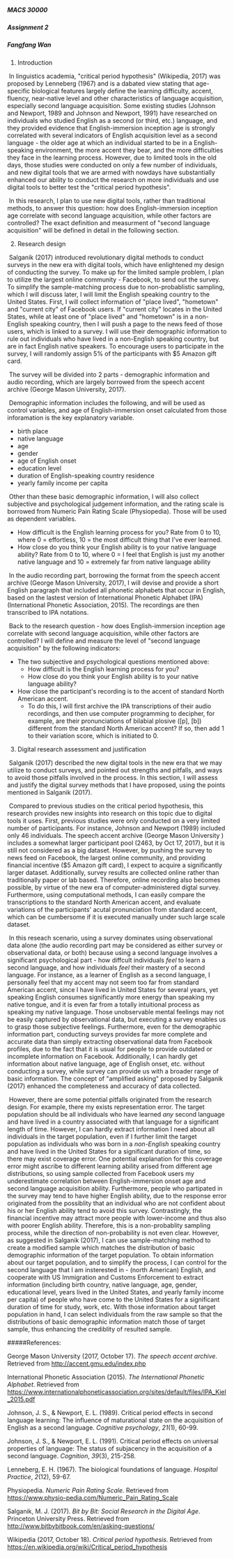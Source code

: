 ##### MACS 30000

##### Assignment 2

##### Fangfang Wan

1. Introduction

​	In linguistics academia, "critical period hypothesis" (Wikipedia, 2017) was proposed by Lenneberg (1967) and is a dabated view stating that age-specific biological features largely define the learning difficulty, accent, fluency, near-native level and other characteristics of language acquisition, especially second language acquisition. Some existing studies (Johnson and Newport, 1989 and Johnson and Newport, 1991) have researched on individuals who studied English as a second (or third, etc.) language, and they provided evidence that English-immersion inception age is strongly correlated with several indicators of English acquisition level as a second language - the older age at which an individual started to be in a English-speaking environment, the more accent they bear, and the more difficulties they face in the learning process. However, due to limited tools in the old days, those studies were conducted on only a few number of individuals, and new digital tools that we are armed with nowdays have substantially enhanced our ability to conduct the research on more individuals and use digital tools to better test the "critical period hypothesis".

​	In this research, I plan to use new digital tools, rather than traditional methods, to answer this question: how does English-immersion inception age correlate with second language acquisition, while other factors are controlled? The exact definition and measurment of "second language acquisition" will be defined in detail in the following section. 

2. Research design

​	Salganik (2017) introduced revolutionary digital methods to conduct surveys in the new era with digital tools, which have enlightened my design of conducting the survey. To make up for the limited sample problem, I plan to utilize the largest online community - Facebook, to send out the survey. To simplify the sample-matching process due to non-probablistic sampling, which I will discuss later, I will limit the English speaking country to the United States. First, I will collect information of "place lived", "hometown" and "current city" of Facebook users. If "current city" locates in the United States, while at least one of "place lived" and "hometown" is in a non-English speaking country, then I will push a page to the news feed of those users, which is linked to a survey. I will use their demographic information to rule out individuals who have lived in a non-English speaking country, but are in fact English native speakers. To encourage users to participate in the survey, I will randomly assign 5% of the participants with $5 Amazon gift card. 

​	The survey will be divided into 2 parts - demographic information and audio recording, which are largely borrowed from the speech accent archive (George Mason University, 2017). 

​	Demographic information includes the following, and will be used as control variables, and age of English-immersion onset calculated from those inforamation is the key explanatory variable. 

- birth place
- native language
- age
- gender
- age of English onset
- education level
- duration of English-speaking country residence
- yearly family income per capita

​	Other than these basic demographic information, I will also collect subjective and psychological judgement information, and the rating scale is borrowed from Numeric Pain Rating Scale (Physiopedia). Those will be used as dependent variables. 

- How difficult is the English learning process for you? Rate from 0 to 10, where 0 = effortless, 10 = the most difficult thing that I've ever learned. 
- How close do you think your English ability is to your native language ability? Rate from 0 to 10, where 0 = I feel that English is just my another native language and 10 = extremely far from native language ability

​	In the audio recording part, borrowing the format from the speech accent archive (George Mason University, 2017), I will devise and provide a short English paragraph that included all phonetic alphabets that occur in English, based on the lastest version of International Phonetic Alphabet (IPA) (International Phonetic Association, 2015). The recordings are then transcribed to IPA notations. 

​	Back to the research question - how does English-immersion inception age correlate with second language acquisition, while other factors are controlled? I will define and measure the level of "second language acquisition" by the following indicators:

- The two subjective and psychological questions mentioned above:
  - How difficult is the English learning process for you?
  - How close do you think your English ability is to your native language ability? 
- How close the participant's recording is to the accent of standard North American accent. 
  - To do this, I will first archive the IPA transcriptions of their audio recordings, and then use computer programming to decipher, for example, are their pronunciations of bilabial plosive ([p], [b]) different from the standard North American accent? If so, then add 1 to their variation score, which is initiated to 0. 

3. Digital research assessment and justification

​	Salganik (2017) described the new digital tools in the new era that we may utilize to conduct surveys, and pointed out strengths and pitfalls, and ways to avoid those pitfalls involved in the process. In this section, I will assess and justify the digital survey methods that I have proposed, using the points mentioned in Salganik (2017). 

​	Compared to previous studies on the critical period hypothesis, this research provides new insights into research on this topic due to digital tools it uses. First, previous studies were only conducted on a very limited number of participants. For instance, Johnson and Newport (1989) included only 46 individuals. The speech accent archive (George Mason University ) includes a somewhat larger participant pool (2463, by Oct 17, 2017), but it is still not considered as a big dataset. However, by pushing the survey to news feed on Facebook, the largest online community, and providing financial incentive ($5 Amazon gift card), I expect to acquire a significantly larger dataset. Additionally, survey results are collected online rather than traditionally paper or lab based. Therefore, online recording also becomes possible, by virtue of the new era of computer-administered digtal survey. Furthermore, using computational methods, I can easily compare the transcriptions to the standard North American accent, and evaluate variations of the participants' acutal pronunciation from standard accent, which can be cumbersome if it is executed manually under such large scale dataset. 

​	In this reseach scenario, using a survey dominates using observational data alone (the audio recording part may be considered as either survey or observational data, or both) because using a second language involves a significant psychological part - how diffcult individuals *feel* to learn a second language, and how individuals *feel* their mastery of a second language. For instance, as a learner of English as a second language, I personally feel that my accent may not seem too far from standard American accent, since I have lived in United States for several years, yet speaking English consumes significantly more energy than speaking my native tongue, and it is even far from a totally intuitional process as speaking my native language. Those unobservable mental feelings may not be easily captured by observational data, but executing a survey enables us to grasp those subjective feelings. Furthermore, even for the demographic information part, conducting surveys provides far more complete and accurate data than simply extracting observational data from Facebook profiles, due to the fact that it is usual for people to provide outdated or incomplete information on Facebook. Additionally, I can hardly get information about native language, age of English onset, etc. without conducting a survey, while survey can provide us with a broader range of basic information. The concept of "amplified asking" proposed by Salganik (2017) enhanced the completeness and accuracy of data collected.

​	However, there are some potential pitfalls originated from the research design. For example, there my exists representation error. The target population should be all individuals who have learned *any* second language and have lived in a country associated with that language for a significant length of time. However, I can hardly extract information I need about all individuals in the target population, even if I further limit the target population as individuals who was born in a *non-English* speaking country and have lived in the United States for a significant duration of time, so there may exist coverage error. One potential explanation for this coverage error might ascribe to different learning ability arised from different age distributions, so using sample collected from Facebook users my underestimate correlation between English-immersion onset age and second language acquisition ability. Furthermore, people who partipated in the survey may tend to have higher English ability, due to the response error originated from the possiblity that an individual who are not confident about his or her English ability tend to avoid this survey. Contrastingly, the financial incentive may attract more people with lower-income and thus also with poorer English ability. Therefore, this is a non-probablity sampling process, while the direction of non-probability is not even clear. However, as suggested in Salganik (2017), I can use sample-matching method to create a modified sample which matches the distribution of basic demographic information of the target population. To obtain information about our target population, and to simplify the process, I can control for the second language that I am insterested in - (north American) English, and cooperate with US Immigration and Customs Enforcement to extract information (including birth country, native language, age, gender, educational level, years lived in the United States, and yearly family income per capita) of people who have come to the United States for a significant duration of time for study, work, etc. With those information about target population in hand, I can select individuals from the raw sample so that the distributions of basic demographic information match those of target sample, thus enhancing the crediblity of resulted sample. 

#####References:

George Mason University (2017, October 17). *The speech accent archive*. Retrieved from http://accent.gmu.edu/index.php

International Phonetic Association (2015). *The International Phonetic Alphabet*. Retrieved from https://www.internationalphoneticassociation.org/sites/default/files/IPA_Kiel_2015.pdf

Johnson, J. S., & Newport, E. L. (1989). Critical period effects in second language learning: The influence of maturational state on the acquisition of English as a second language. *Cognitive psychology*, *21*(1), 60-99.

Johnson, J. S., & Newport, E. L. (1991). Critical period effects on universal properties of language: The status of subjacency in the acquisition of a second language. *Cognition*, *39*(3), 215-258.

Lenneberg, E. H. (1967). The biological foundations of language. *Hospital Practice*, *2*(12), 59-67.

Physiopedia. *Numeric Pain Rating Scale*. Retrieved from https://www.physio-pedia.com/Numeric_Pain_Rating_Scale

Salganik, M. J. (2017). *Bit by Bit: Social Research in the Digital Age*. Princeton University Press. Retrieved from http://www.bitbybitbook.com/en/asking-questions/

Wikipedia (2017, October 18). *Critical period hypothesis*. Retrieved from https://en.wikipedia.org/wiki/Critical_period_hypothesis


